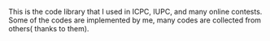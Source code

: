 This is the code library that I used in ICPC, IUPC, and many online contests. Some of the codes are implemented by me, many codes are collected from others( thanks to them).
